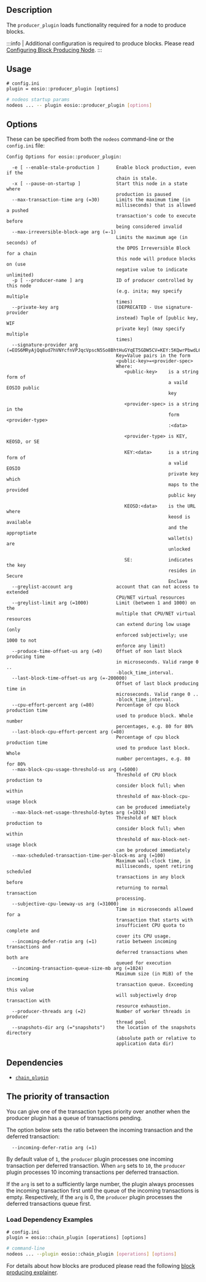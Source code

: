 
## Description

The `producer_plugin` loads functionality required for a node to produce blocks.

:::info
| Additional configuration is required to produce blocks. Please read [Configuring Block Producing Node](../usage/node-setups/producing-node.md).
:::

## Usage

```console
# config.ini
plugin = eosio::producer_plugin [options]
```
```sh
# nodeos startup params
nodeos ... -- plugin eosio::producer_plugin [options]
```

## Options

These can be specified from both the `nodeos` command-line or the `config.ini` file:

```console
Config Options for eosio::producer_plugin:

  -e [ --enable-stale-production ]      Enable block production, even if the 
                                        chain is stale.
  -x [ --pause-on-startup ]             Start this node in a state where 
                                        production is paused
  --max-transaction-time arg (=30)      Limits the maximum time (in 
                                        milliseconds) that is allowed a pushed 
                                        transaction's code to execute before 
                                        being considered invalid
  --max-irreversible-block-age arg (=-1)
                                        Limits the maximum age (in seconds) of 
                                        the DPOS Irreversible Block for a chain
                                        this node will produce blocks on (use 
                                        negative value to indicate unlimited)
  -p [ --producer-name ] arg            ID of producer controlled by this node 
                                        (e.g. inita; may specify multiple 
                                        times)
  --private-key arg                     (DEPRECATED - Use signature-provider 
                                        instead) Tuple of [public key, WIF 
                                        private key] (may specify multiple 
                                        times)
  --signature-provider arg (=EOS6MRyAjQq8ud7hVNYcfnVPJqcVpscN5So8BhtHuGYqET5GDW5CV=KEY:5KQwrPbwdL6PhXujxW37FSSQZ1JiwsST4cqQzDeyXtP79zkvFD3)
                                        Key=Value pairs in the form 
                                        <public-key>=<provider-spec>
                                        Where:
                                           <public-key>    is a string form of 
                                                           a vaild EOSIO public
                                                           key
                                        
                                           <provider-spec> is a string in the 
                                                           form <provider-type>
                                                           :<data>
                                        
                                           <provider-type> is KEY, KEOSD, or SE
                                        
                                           KEY:<data>      is a string form of 
                                                           a valid EOSIO 
                                                           private key which 
                                                           maps to the provided
                                                           public key
                                        
                                           KEOSD:<data>    is the URL where 
                                                           keosd is available 
                                                           and the approptiate 
                                                           wallet(s) are 
                                                           unlocked
                                        
                                           SE:             indicates the key 
                                                           resides in Secure 
                                                           Enclave
  --greylist-account arg                account that can not access to extended
                                        CPU/NET virtual resources
  --greylist-limit arg (=1000)          Limit (between 1 and 1000) on the 
                                        multiple that CPU/NET virtual resources
                                        can extend during low usage (only 
                                        enforced subjectively; use 1000 to not 
                                        enforce any limit)
  --produce-time-offset-us arg (=0)     Offset of non last block producing time
                                        in microseconds. Valid range 0 .. 
                                        -block_time_interval.
  --last-block-time-offset-us arg (=-200000)
                                        Offset of last block producing time in 
                                        microseconds. Valid range 0 .. 
                                        -block_time_interval.
  --cpu-effort-percent arg (=80)        Percentage of cpu block production time
                                        used to produce block. Whole number 
                                        percentages, e.g. 80 for 80%
  --last-block-cpu-effort-percent arg (=80)
                                        Percentage of cpu block production time
                                        used to produce last block. Whole 
                                        number percentages, e.g. 80 for 80%
  --max-block-cpu-usage-threshold-us arg (=5000)
                                        Threshold of CPU block production to 
                                        consider block full; when within 
                                        threshold of max-block-cpu-usage block 
                                        can be produced immediately
  --max-block-net-usage-threshold-bytes arg (=1024)
                                        Threshold of NET block production to 
                                        consider block full; when within 
                                        threshold of max-block-net-usage block 
                                        can be produced immediately
  --max-scheduled-transaction-time-per-block-ms arg (=100)
                                        Maximum wall-clock time, in 
                                        milliseconds, spent retiring scheduled 
                                        transactions in any block before 
                                        returning to normal transaction 
                                        processing.
  --subjective-cpu-leeway-us arg (=31000)
                                        Time in microseconds allowed for a 
                                        transaction that starts with 
                                        insufficient CPU quota to complete and 
                                        cover its CPU usage.
  --incoming-defer-ratio arg (=1)       ratio between incoming transactions and
                                        deferred transactions when both are 
                                        queued for execution
  --incoming-transaction-queue-size-mb arg (=1024)
                                        Maximum size (in MiB) of the incoming 
                                        transaction queue. Exceeding this value
                                        will subjectively drop transaction with
                                        resource exhaustion.
  --producer-threads arg (=2)           Number of worker threads in producer 
                                        thread pool
  --snapshots-dir arg (="snapshots")    the location of the snapshots directory
                                        (absolute path or relative to 
                                        application data dir)
```

## Dependencies

* [`chain_plugin`](chain-plugin.md)

## The priority of transaction

You can give one of the transaction types priority over another when the producer plugin has a queue of transactions pending.

The option below sets the ratio between the incoming transaction and the deferred transaction:

```console
  --incoming-defer-ratio arg (=1)       
```

By default value of `1`, the `producer` plugin processes one incoming transaction per deferred transaction. When `arg` sets to `10`, the `producer` plugin processes 10 incoming transactions per deferred transaction. 

If the `arg` is set to a sufficiently large number, the plugin always processes the incoming transaction first until the queue of the incoming transactions is empty. Respectively, if the `arg` is 0, the `producer` plugin processes the deferred transactions queue first.


### Load Dependency Examples

```console
# config.ini
plugin = eosio::chain_plugin [operations] [options]
```
```sh
# command-line
nodeos ... --plugin eosio::chain_plugin [operations] [options]
```

For details about how blocks are produced please read the following [block producing explainer](block-producing-explained.md).
